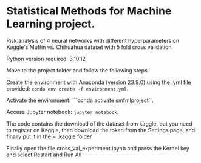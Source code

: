 # Statistical Methods for Machine Learning project.

Risk analysis of 4 neural networks with different hyperparameters on Kaggle's Muffin vs. Chihuahua dataset with 5 fold cross validation

Python version required: 3.10.12

Move to the project folder and follow the following steps.

Create the environment with Anaconda (version 23.9.0) using the .yml file provided:
``conda env create -f environment.yml``.

Activate the environment:
```conda activate smfmlproject``.

Access Jupyter notebook:
``jupyter notebook``.


The code contains the download of the dataset from kaggle, but you need to register on Kaggle, then download the token from the Settings page, and finally put it in the ~ \.kaggle folder

Finally open the file cross_val_experiment.ipynb and press the Kernel key and select Restart and Run All

